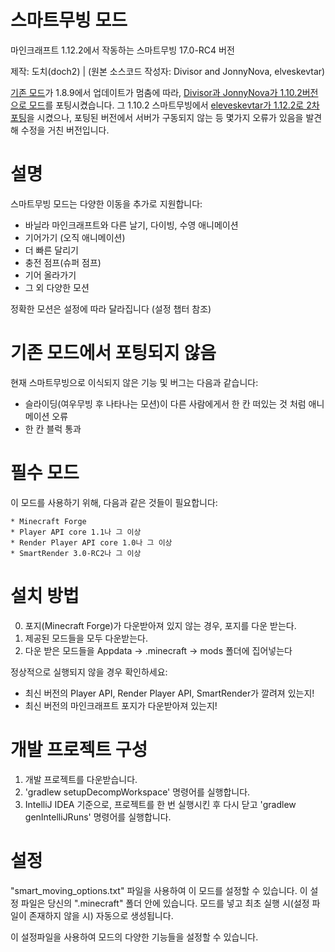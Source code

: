 
스마트무빙 모드
================

마인크래프트 1.12.2에서 작동하는 스마트무빙 17.0-RC4 버전

제작: 도치(doch2) | (원본 소스코드 작성자: Divisor and JonnyNova, elveskevtar)

[기존 모드](https://www.curseforge.com/minecraft/mc-mods/smart-moving)가 1.8.9에서 업데이트가 멈춤에 따라, [Divisor과 JonnyNova가 1.10.2버전으로 모드](https://github.com/JonnyNova/SmartMoving)를 포팅시켰습니다. 그 1.10.2 스마트무빙에서 [eleveskevtar가 1.12.2로 2차 포팅](https://github.com/elveskevtar/SmartMoving)을 시켰으나, 포팅된 버전에서 서버가 구동되지 않는 등 몇가지 오류가 있음을 발견해 수정을 거친 버전입니다.




설명
===========

스마트무빙 모드는 다양한 이동을 추가로 지원합니다:

* 바닐라 마인크래프트와 다른 날기, 다이빙, 수영 애니메이션
* 기어가기 (오직 애니메이션)
* 더 빠른 달리기
* 충전 점프(슈퍼 점프)
* 기어 올라가기
* 그 외 다양한 모션

정확한 모션은 설정에 따라 달라집니다 (설정 챕터 참조)



기존 모드에서 포팅되지 않음
===========

현재 스마트무빙으로 이식되지 않은 기능 및 버그는 다음과 같습니다:

* 슬라이딩(여우무빙 후 나타나는 모션)이 다른 사람에게서 한 칸 떠있는 것 처럼 애니메이션 오류
* 한 칸 블럭 통과



필수 모드
=============

이 모드를 사용하기 위해, 다음과 같은 것들이 필요합니다:

    * Minecraft Forge
    * Player API core 1.1나 그 이상
    * Render Player API core 1.0나 그 이상
    * SmartRender 3.0-RC2나 그 이상



설치 방법
============

0. 포지(Minecraft Forge)가 다운받아져 있지 않는 경우, 포지를 다운 받는다.
1. 제공된 모드들을 모두 다운받는다.
2. 다운 받은 모드들을 Appdata -> .minecraft -> mods 폴더에 집어넣는다

정상적으로 실행되지 않을 경우 확인하세요:
* 최신 버전의 Player API, Render Player API, SmartRender가 깔려져 있는지!
* 최신 버전의 마인크래프트 포지가 다운받아져 있는지!



개발 프로젝트 구성
========================

1. 개발 프로젝트를 다운받습니다.
2. 'gradlew setupDecompWorkspace' 명령어를 실행합니다.
3. IntelliJ IDEA 기준으로, 프로젝트를 한 번 실행시킨 후 다시 닫고 'gradlew genIntelliJRuns' 명령어를 실행합니다.



설정
=============

"smart_moving_options.txt" 파일을 사용하여 이 모드를 설정할 수 있습니다.
이 설정 파일은 당신의 ".minecraft" 폴더 안에 있습니다.
모드를 넣고 최초 실행 시(설정 파일이 존재하지 않을 시) 자동으로 생성됩니다.

이 설정파일을 사용하여 모드의 다양한 기능들을 설정할 수 있습니다.
